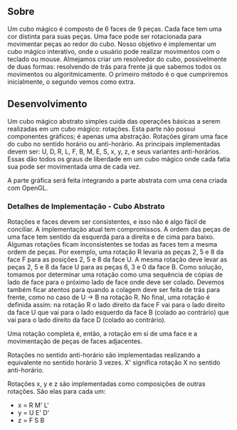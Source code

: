 ## Sobre

Um cubo mágico é composto de 6 faces de 9 peças.
Cada face tem uma cor distinta para suas peças.
Uma face pode ser rotacionada para movimentar peças ao redor do cubo.
Nosso objetivo é implementar um cubo mágico interativo, onde o usuário pode realizar movimentos com o teclado ou mouse.
Almejamos criar um resolvedor do cubo, possivelmente de duas formas: resolvendo de trás para frente já que sabemos todos os movimentos ou algoritmicamente.
O primeiro método é o que cumpriremos inicialmente, o segundo vemos como extra.

## Desenvolvimento

Um cubo mágico abstrato simples cuida das operações básicas a serem realizadas em um cubo mágico: rotações.
Esta parte não possui componentes gráficos; é apenas uma abstração.
Rotações giram uma face do cubo no sentido horário ou anti-horário.
As principais implementadas devem ser: U, D, R, L, F, B, M, E, S, x, y, z, e seus variantes anti-horários.
Essas dão todos os graus de liberdade em um cubo mágico onde cada fatia sua pode ser movimentada uma de cada vez.

A parte gráfica será feita integrando a parte abstrata com uma cena criada com OpenGL.

### Detalhes de Implementação - Cubo Abstrato

Rotações e faces devem ser consistentes, e isso não é algo fácil de conciliar.
A implementação atual tem compromissos.
A ordem das peças de uma face tem sentido da esquerda para a direita e de cima para baixo.
Algumas rotações ficam inconsistentes se todas as faces tem a mesma ordem de peças.
Por exemplo, uma rotação R levaria as peças 2, 5 e 8 da face F para as posições 2, 5 e 8 da face U.
A mesma rotação deve levar as peças 2, 5 e 8 da face U para as peças 6, 3 e 0 da face B.
Como solução, tomamos por determinar uma rotação como uma sequência de cópias de lado de face para o próximo lado de face onde deve ser colado.
Devemos também ficar atentos para quando a colagem deve ser feita de trás para frente, como no caso de U -> B na rotação R.
No final, uma rotação é definida assim: na rotação R o lado direito da face F vai para o lado direito da face U que vai para o lado esquerdo da face B (colado ao contrário) que vai para o lado direito da face D (colado ao contrário).

Uma rotação completa é, então, a rotação em si de uma face e a movimentação de peças de faces adjacentes.

Rotações no sentido anti-horário são implementadas realizando a equivalente no sentido horário 3 vezes.
X' significa rotação X no sentido anti-horário.

Rotações x, y e z são implementadas como composições de outras rotações. São elas para cada um:
- x = R M' L'
- y = U E' D'
- z = F S B
